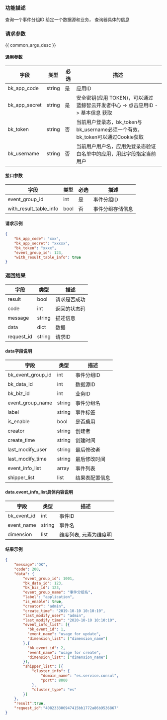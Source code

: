 

### 功能描述

查询一个事件分组ID
给定一个数据源和业务， 查询器具体的信息

### 请求参数

{{ common_args_desc }}

#### 通用参数

| 字段          | 类型   | 必选 | 描述                                                         |
| ------------- | ------ | ---- | ------------------------------------------------------------ |
| bk_app_code   | string | 是   | 应用ID                                                       |
| bk_app_secret | string | 是   | 安全密钥(应用 TOKEN)，可以通过 蓝鲸智云开发者中心 -> 点击应用ID -> 基本信息 获取 |
| bk_token      | string | 否   | 当前用户登录态，bk_token与bk_username必须一个有效，bk_token可以通过Cookie获取 |
| bk_username   | string | 否   | 当前用户用户名，应用免登录态验证白名单中的应用，用此字段指定当前用户 |

#### 接口参数

| 字段           | 类型   | 必选 | 描述        |
| -------------- | ------ | ---- | ----------- |
| event_group_id  | int | 是   | 事件分组ID |
| with_result_table_info | bool | 否 | 事件分组存储信息 | 

#### 请求示例

```json
{
    "bk_app_code": "xxx",
  	"bk_app_secret": "xxxxx",
  	"bk_token": "xxxx",
	"event_group_id": 123,
	"with_result_table_info": true
}
```

### 返回结果

| 字段       | 类型   | 描述         |
| ---------- | ------ | ------------ |
| result     | bool   | 请求是否成功 |
| code       | int    | 返回的状态码 |
| message    | string | 描述信息     |
| data       | dict   | 数据         |
| request_id | string | 请求ID       |

#### data字段说明

| 字段                | 类型   | 描述     |
| ------------------- | ------ | -------- |
| bk_event_group_id | int | 事件分组ID  |
| bk_data_id | int | 数据源ID |
| bk_biz_id | int | 业务ID |
| event_group_name | string | 事件分组名 |
| label | string | 事件标签 |
| is_enable | bool | 是否启用 |
| creator | string | 创建者 |
| create_time | string | 创建时间 |
| last_modify_user | string | 最后修改者 |
| last_modify_time | string | 最后修改时间 |
| event_info_list | array | 事件列表 |
| shipper_list | list | 结果表配置信息 |

#### data.event_info_list具体内容说明

| 字段         | 类型   | 描述                   |
| ------------ | ------ | ---------------------- |
| bk_event_id | int    | 事件ID                 |
| event_name   | string | 事件名                 |
| dimension    | list   | 维度列表, 元素为维度明 |

#### 结果示例

```json
{
    "message":"OK",
    "code": 200,
    "data": {
    	"event_group_id": 1001,
    	"bk_data_id": 123,
    	"bk_biz_id": 123,
    	"event_group_name": "事件分组名",
    	"label": "application",
    	"is_enable": true,
    	"creator": "admin",
    	"create_time": "2019-10-10 10:10:10",
    	"last_modify_user": "admin",
    	"last_modify_time": "2020-10-10 10:10:10",
    	"event_info_list": [{
          "bk_event_id": 1,
          "event_name": "usage for update",
          "dimension_list": ["dimension_name"]
        },{
          "bk_event_id": 2,
          "event_name": "usage for create",
          "dimension_list": ["dimension_name"]
        }],
        "shipper_list": [{
            "cluster_info": {
                "domain_name": "es.service.consul",
                "port": 8000
            },
            "cluster_type": "es"
        }]
    },
    "result":true,
    "request_id":"408233306947415bb1772a86b9536867"
}
```
